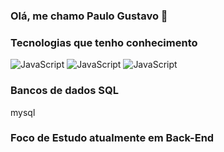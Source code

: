### Olá, me chamo Paulo Gustavo 👋



###  Tecnologias que tenho conhecimento
![JavaScript](https://img.shields.io/badge/JavaScript-323330?style=for-the-badge&logo=javascript&logoColor=F7DF1E)
![JavaScript](https://img.shields.io/badge/Node.js-43853D?style=for-the-badge&logo=node.js&logoColor=white)
![JavaScript](https://img.shields.io/badge/Express.js-404D59?style=for-the-badge)

### Bancos de dados SQL

mysql

### Foco de Estudo atualmente em Back-End
